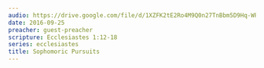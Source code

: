 ```yaml
---
audio: https://drive.google.com/file/d/1XZFK2tE2Ro4M9Q0n27TnBbm5D9Hq-WPL/view
date: 2016-09-25
preacher: guest-preacher
scripture: Ecclesiastes 1:12-18
series: ecclesiastes
title: Sophomoric Pursuits
---
```


